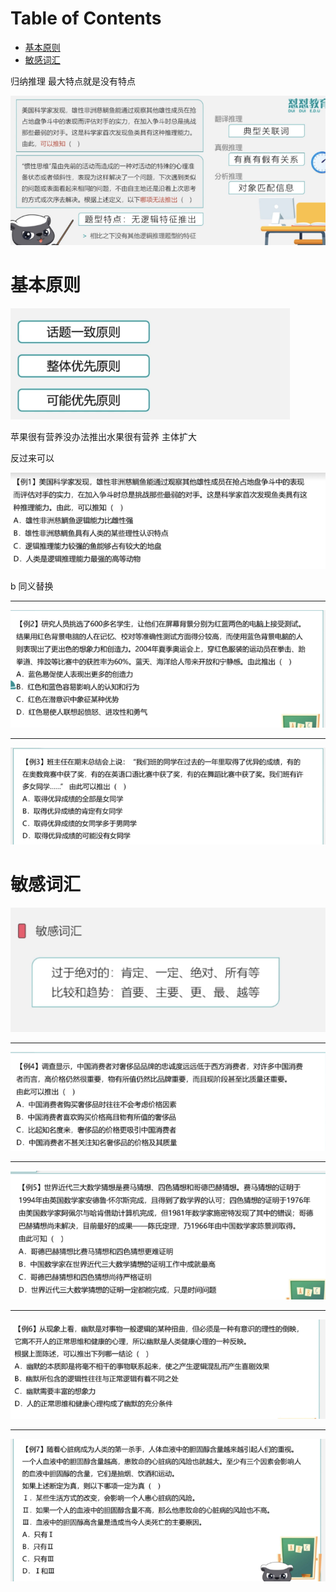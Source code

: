 # Table of Contents

* [基本原则](#基本原则)
* [敏感词汇](#敏感词汇)


归纳推理 最大特点就是没有特点

![image-20240109083843230](.images/image-20240109083843230.png)



# 基本原则

![image-20240109083906460](.images/image-20240109083906460.png)

苹果很有营养没办法推出水果很有营养 主体扩大

反过来可以

![image-20240109083925742](.images/image-20240109083925742.png)

b 同义替换

---

![image-20240109083947757](.images/image-20240109083947757.png)

---

![image-20240109083957517](.images/image-20240109083957517.png)

# 敏感词汇

![image-20240109084017388](.images/image-20240109084017388.png)

---

![image-20240109084025837](.images/image-20240109084025837.png)

---

![image-20240109084036509](.images/image-20240109084036509.png)

---

![image-20240109084044189](.images/image-20240109084044189.png)

---



![image-20240109084055230](.images/image-20240109084055230.png)
